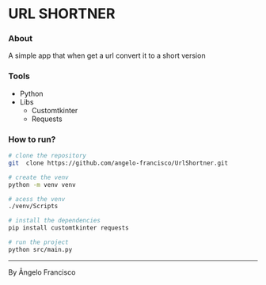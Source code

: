 # URL SHORTNER
### About
A simple app that when get a url convert it to a short version

### Tools 
- Python
- Libs
    - Customtkinter
    - Requests

### How to run?
```bash
# clone the repository
git  clone https://github.com/angelo-francisco/UrlShortner.git

# create the venv
python -m venv venv

# acess the venv
./venv/Scripts

# install the dependencies
pip install customtkinter requests

# run the project
python src/main.py
```
<hr>
By Ângelo Francisco